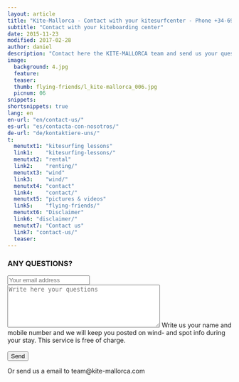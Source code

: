 ```yaml
---
layout: article
title: "Kite-Mallorca - Contact with your kitesurfcenter - Phone +34-696-264729"
subtitle: "Contact with your kiteboarding center"
date: 2015-11-23
modified: 2017-02-28
author: daniel
description: "Contact here the KITE-MALLORCA team and send us your questions!"
image:
  background: 4.jpg
  feature:
  teaser:
  thumb: flying-friends/l_kite-mallorca_006.jpg
  picnum: 06
snippets:
shortsnippets: true
lang: en
en-url: "en/contact-us/"
es-url: "es/contacta-con-nosotros/"
de-url: "de/kontaktiere-uns/"
t:
  menutxt1: "kitesurfing lessons"
  link1:    "kitesurfing-lessons/"
  menutxt2: "rental"
  link2:    "renting/"
  menutxt3: "wind"
  link3:    "wind/"
  menutxt4: "contact"
  link4:    "contact/"
  menutxt5: "pictures & videos"
  link5:    "flying-friends/"
  menutxt6: "Disclaimer"
  link6: "disclaimer/"
  menutxt7: "Contact us"
  link7: "contact-us/"
  teaser:
---
```


### ANY QUESTIONS?

<form method="POST" action="http://formspree.io/team@kite-mallorca.com">
  <input type="email" name="_replyto" placeholder="Your email address" required>
  <input type="hidden" name="_subject" value="Information regarding kitesurfing lessons and/or rental">
  <textarea name="body" cols="40" rows="6" placeholder="Write here your questions"></textarea>
  <span>Write us your name and mobile number and we will keep you posted on wind- and spot info during your stay. This service is free of charge.</span><br><br>
  <input type="hidden" name="_next" value="{{ site.url }}/en/thanks">
  <input type="submit" value="Send">
</form>
Or send us a email to <span style="unicode-bidi:bidi-override; direction: rtl;">moc.acrollam-etik@maet</span>
